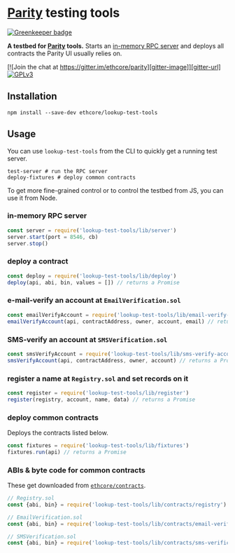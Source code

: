 # [Parity](https://ethcore.io/parity.html) testing tools

[![Greenkeeper badge](https://badges.greenkeeper.io/ethcore/lookup-test-tools.svg)](https://greenkeeper.io/)

**A testbed for [Parity](https://ethcore.io/parity.html) tools.** Starts an [in-memory RPC server](https://github.com/ethereumjs/testrpc) and deploys all contracts the Parity UI usually relies on.

[![Join the chat at https://gitter.im/ethcore/parity][gitter-image]][gitter-url] [![GPLv3][license-image]][license-url]

[gitter-image]: https://badges.gitter.im/Join%20Chat.svg
[gitter-url]: https://gitter.im/ethcore/parity
[license-image]: https://img.shields.io/badge/license-GPL%20v3-green.svg
[license-url]: https://www.gnu.org/licenses/gpl-3.0.en.html

## Installation

```shell
npm install --save-dev ethcore/lookup-test-tools
```

## Usage

You can use `lookup-test-tools` from the CLI to quickly get a running test server.

```shell
test-server # run the RPC server
deploy-fixtures # deploy common contracts
```

To get more fine-grained control or to control the testbed from JS, you can use it from Node.

### in-memory RPC server

```js
const server = require('lookup-test-tools/lib/server')
server.start(port = 8546, cb)
server.stop()
```

### deploy a contract

```js
const deploy = require('lookup-test-tools/lib/deploy')
deploy(api, abi, bin, values = []) // returns a Promise
```

### e-mail-verify an account at `EmailVerification.sol`

```js
const emailVerifyAccount = require('lookup-test-tools/lib/email-verify-account')
emailVerifyAccount(api, contractAddress, owner, account, email) // returns a Promise
```

### SMS-verify an account at `SMSVerification.sol`

```js
const smsVerifyAccount = require('lookup-test-tools/lib/sms-verify-account')
smsVerifyAccount(api, contractAddress, owner, account) // returns a Promise
```

### register a name at `Registry.sol` and set records on it

```js
const register = require('lookup-test-tools/lib/register')
register(registry, account, name, data) // returns a Promise
```

### deploy common contracts

Deploys the contracts listed below.

```js
const fixtures = require('lookup-test-tools/lib/fixtures')
fixtures.run(api) // returns a Promise
```

### ABIs & byte code for common contracts

These get downloaded from [`ethcore/contracts`](https://github.com/ethcore/contracts).

```js
// Registry.sol
const {abi, bin} = require('lookup-test-tools/lib/contracts/registry')

// EmailVerification.sol
const {abi, bin} = require('lookup-test-tools/lib/contracts/email-verification')

// SMSVerification.sol
const {abi, bin} = require('lookup-test-tools/lib/contracts/sms-verification')
```
